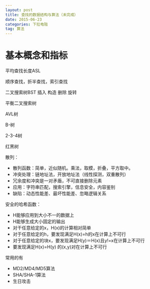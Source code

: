 ```yaml
---
layout: post
title: 查找的数据结构与算法（未完成）
date: 2015-06-23
categories: 下拉电阻
tag: 算法
---
```


# 基本概念和指标

平均查找长度ASL

顺序查找，折半查找，索引查找

二叉搜索树BST 插入 构造 删除 旋转

平衡二叉搜索树

AVL树

B-树

2-3-4树

红黑树

散列：

- 散列函数：简单，近似随机。乘法，取模，折叠，平方取中。
- 冲突处理：链地址法，开放地址法（线性探测，双重散列）
- 冗余度和冲突是一对矛盾，不可直接删除元素
- 应用：字符串匹配，搜索引擎，信息安全，内容鉴别
- 缺陷：动态性能差、最坏性能差、忽略逻辑关系

安全的哈希函数：

- H能够应用到大小不一的数据上
- H能够生成大小固定的输出
- 对干任意给定的x，H(x)的计算相对简单
- 对于任意给定的h，要发现满足H(x)=h的x在计算上不可行
- 对于任意给定的块x，要发现满足H(y)＝H(x)且y!=x在计算上不可行
- 要发现满足H(x)=H(y) 的(x,y)对在计算上不可行

常用的有

- MD2/MD4/MD5算法
- SHA/SHA-1算法
- 生日攻击
